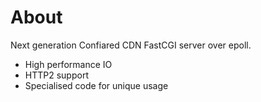 # About

Next generation Confiared CDN FastCGI server over epoll.
- High performance IO
- HTTP2 support
- Specialised code for unique usage
